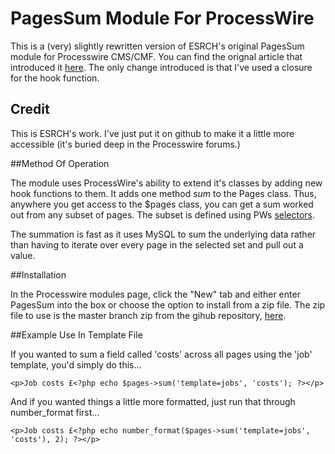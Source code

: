 PagesSum Module For ProcessWire
===============================

This is a (very) slightly rewritten version of ESRCH's original PagesSum module for Processwire CMS/CMF. You can find
the orignal article that introduced it [here](https://processwire.com/talk/topic/8524-creating-a-fast-pages-sum-function/#comment-82519). The only change introduced is that I've used a closure for the hook
function.


## Credit

This is ESRCH's work. I've just put it on github to make it a little more accessible (it's buried deep in the
Processwire forums.)


##Method Of Operation

The module uses ProcessWire's ability to extend it's classes by adding new hook functions to them. It adds one method
_sum_ to the Pages class. Thus, anywhere you get access to the $pages class, you can get a sum worked out from any
subset of pages. The subset is defined using PWs [selectors](http://processwire.com/api/selectors/).

The summation is fast as it uses MySQL to sum the underlying data rather than having to iterate over every page in the
selected set and pull out a value.


##Installation

In the Processwire modules page, click the "New" tab and either enter PagesSum into the box or choose the option to
install from a zip file. The zip file to use is the master branch zip from the gihub repository, [here](https://github.com/netcarver/PW-PagesSum/archive/master.zip).


##Example Use In Template File

If you wanted to sum a field called 'costs' across all pages using the 'job' template, you'd simply do this...

```
<p>Job costs £<?php echo $pages->sum('template=jobs', 'costs'); ?></p>
```

And if you wanted things a little more formatted, just run that through number_format first...

```
<p>Job costs £<?php echo number_format($pages->sum('template=jobs', 'costs'), 2); ?></p>
```

